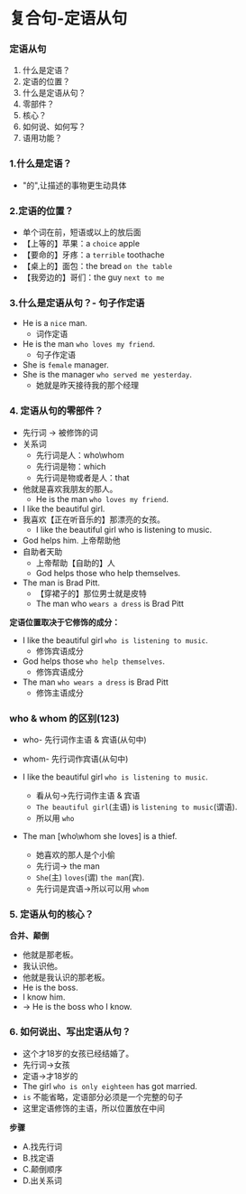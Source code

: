 # 复合句-定语从句

### 定语从句
1. 什么是定语？
2. 定语的位置？
3. 什么是定语从句？
4. 零部件？
5. 核心？
6. 如何说、如何写？
7. 语用功能？

### 1.什么是定语？
* "的",让描述的事物更生动具体

### 2.定语的位置？
*  单个词在前，短语或以上的放后面
* 【上等的】苹果：a `choice` apple
* 【要命的】牙疼：a `terrible` toothache
* 【桌上的】面包：the bread `on the table`
* 【我旁边的】哥们：the guy `next to me`

### 3.什么是定语从句？- 句子作定语
* He is a `nice` man.
  * 词作定语
* He is the man `who loves my friend`.
  * 句子作定语
* She is `female` manager.
* She is the manager `who served me yesterday`.
  * 她就是昨天接待我的那个经理

### 4. 定语从句的零部件？
* 先行词 -> 被修饰的词
* 关系词
  * 先行词是人：who\whom
  * 先行词是物：which
  * 先行词是物或者是人：that
* 他就是喜欢我朋友的那人。
  * He is the man `who loves my friend`.
* I like the beautiful girl.
* 我喜欢【正在听音乐的】那漂亮的女孩。
  * I like the beautiful girl who is listening to music.
* God helps him. 上帝帮助他
* 自助者天助
  * 上帝帮助【自助的】人
  * God helps those who help themselves.
* The man is Brad Pitt.
  * 【穿裙子的】那位男士就是皮特
  * The man who `wears a dress` is Brad Pitt

**定语位置取决于它修饰的成分：**
* I like the beautiful girl `who is listening to music`.
  * 修饰宾语成分
* God helps those `who help themselves`.
  * 修饰宾语成分
* The man `who wears a dress` is Brad Pitt
  * 修饰主语成分

### who & whom 的区别(123)
* who- 先行词作主语 & 宾语(从句中)
* whom- 先行词作宾语(从句中)

* I like the beautiful girl `who is listening to music`.
  * 看从句->先行词作主语 & 宾语
  * `The beautiful girl`(主语) is `listening to music`(谓语).
  * 所以用 `who`

* The man [who\whom she loves] is a thief.
  * 她喜欢的那人是个小偷
  * 先行词-> the man
  * `She`(主) `loves`(谓) `the man`(宾).
  * 先行词是宾语->所以可以用 `whom`

### 5. 定语从句的核心？
**合并、颠倒**
* 他就是那老板。
* 我认识他。
* 他就是我认识的那老板。
* He is the boss.
* I know him.
* -> He is the boss who I know.

### 6. 如何说出、写出定语从句？
* 这个才18岁的女孩已经结婚了。
* 先行词->女孩
* 定语->才18岁的
* The girl `who is only eighteen` has got married. 
* `is` 不能省略，定语部分必须是一个完整的句子
* 这里定语修饰的主语，所以位置放在中间

**步骤**
* A.找先行词
* B.找定语
* C.颠倒顺序
* D.出关系词